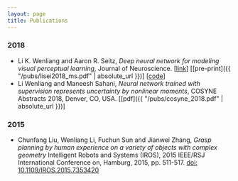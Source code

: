 ```yaml
---
layout: page
title: Publications
---
```


### 2018
* Li K. Wenliang and Aaron R. Seitz, *Deep neural network for modeling visual perceptual learning*, Journal of Neuroscience. [[link](http://www.jneurosci.org/content/38/27/6028)] [[pre-print]({{ "/pubs/lisei2018_ms.pdf" | absolute_url }})]  [[code](https://github.com/kevin-w-li/DNN_for_VPL)]
* Li Wenliang and Maneesh Sahani, *Neural network trained with supervision represents uncertainty by nonlinear moments*, COSYNE Abstracts 2018, Denver, CO, USA. [[pdf]({{ "/pubs/cosyne_2018.pdf" | absolute_url }})]


### 2015
* Chunfang Liu, Wenliang Li, Fuchun Sun and Jianwei Zhang, *Grasp planning by human experience on a variety of objects with complex geometry* Intelligent Robots and Systems (IROS), 2015 IEEE/RSJ International Conference on, Hamburg, 2015, pp. 511-517.
[doi: 10.1109/IROS.2015.7353420](http://ieeexplore.ieee.org/document/7353420/?reload=true&arnumber=7353420)

